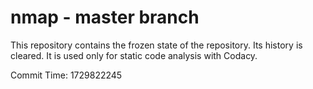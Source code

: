 # nmap - master branch

This repository contains the frozen state of the repository.
Its history is cleared. It is used only for static code
analysis with Codacy.

Commit Time: 1729822245